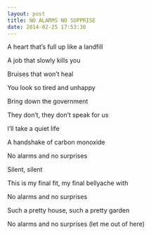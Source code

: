 ```yaml
---
layout: post
title: NO ALARMS NO SUPPRISE
date: 2014-02-25 17:53:30
---
```


A heart that’s full up like a landfill

A job that slowly kills you

Bruises that won’t heal

You look so tired and unhappy

Bring down the government

They don’t, they don’t speak for us  

I’ll take a quiet life

A handshake of carbon monoxide

No alarms and no surprises

Silent, silent

This is my final fit, my final bellyache with

No alarms and no surprises

Such a pretty house, such a pretty garden

No alarms and no surprises (let me out of here)
